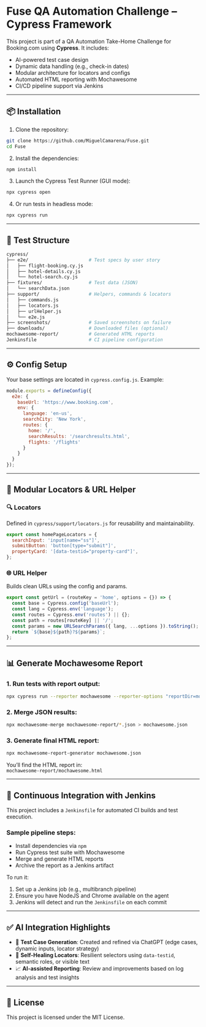 # Fuse QA Automation Challenge – Cypress Framework

This project is part of a QA Automation Take-Home Challenge for Booking.com using **Cypress**. It includes:
- AI-powered test case design
- Dynamic data handling (e.g., check-in dates)
- Modular architecture for locators and configs
- Automated HTML reporting with Mochawesome
- CI/CD pipeline support via Jenkins

---

## 📦 Installation

1. Clone the repository:

```bash
git clone https://github.com/MiguelCamarena/Fuse.git
cd Fuse
```

2. Install the dependencies:

```bash
npm install
```

3. Launch the Cypress Test Runner (GUI mode):

```bash
npx cypress open
```

4. Or run tests in headless mode:

```bash
npx cypress run
```

---

## 🧪 Test Structure

```bash
cypress/
├── e2e/                      # Test specs by user story
│   ├── flight-booking.cy.js
│   ├── hotel-details.cy.js
│   └── hotel-search.cy.js
├── fixtures/                 # Test data (JSON)
│   └── searchData.json
├── support/                  # Helpers, commands & locators
│   ├── commands.js
│   ├── locators.js
│   ├── urlHelper.js
│   └── e2e.js
├── screenshots/              # Saved screenshots on failure
├── downloads/                # Downloaded files (optional)
mochawesome-report/           # Generated HTML reports
Jenkinsfile                   # CI pipeline configuration
```

---

## ⚙️ Config Setup

Your base settings are located in `cypress.config.js`. Example:

```js
module.exports = defineConfig({
  e2e: {
    baseUrl: 'https://www.booking.com',
    env: {
      language: 'en-us',
      searchCity: 'New York',
      routes: {
        home: '/',
        searchResults: '/searchresults.html',
        flights: '/flights'
      }
    }
  }
});
```

---

## 📂 Modular Locators & URL Helper

### 🔍 Locators

Defined in `cypress/support/locators.js` for reusability and maintainability.

```js
export const homePageLocators = {
  searchInput: 'input[name="ss"]',
  submitButton: 'button[type="submit"]',
  propertyCard: '[data-testid="property-card"]',
};
```

### 🌐 URL Helper

Builds clean URLs using the config and params.

```js
export const getUrl = (routeKey = 'home', options = {}) => {
  const base = Cypress.config('baseUrl');
  const lang = Cypress.env('language');
  const routes = Cypress.env('routes') || {};
  const path = routes[routeKey] || '/';
  const params = new URLSearchParams({ lang, ...options }).toString();
  return `${base}${path}?${params}`;
};
```

---

## 📊 Generate Mochawesome Report

### 1. Run tests with report output:

```bash
npx cypress run --reporter mochawesome --reporter-options "reportDir=mochawesome-report,overwrite=false,html=false,json=true"
```

### 2. Merge JSON results:

```bash
npx mochawesome-merge mochawesome-report/*.json > mochawesome.json
```

### 3. Generate final HTML report:

```bash
npx mochawesome-report-generator mochawesome.json
```

You’ll find the HTML report in:  
`mochawesome-report/mochawesome.html`

---

## 🔁 Continuous Integration with Jenkins

This project includes a `Jenkinsfile` for automated CI builds and test execution.

### Sample pipeline steps:
- Install dependencies via `npm`
- Run Cypress test suite with Mochawesome
- Merge and generate HTML reports
- Archive the report as a Jenkins artifact

To run it:
1. Set up a Jenkins job (e.g., multibranch pipeline)
2. Ensure you have NodeJS and Chrome available on the agent
3. Jenkins will detect and run the `Jenkinsfile` on each commit

---

## ✅ AI Integration Highlights

- 🤖 **Test Case Generation**: Created and refined via ChatGPT (edge cases, dynamic inputs, locator strategy)
- 🧠 **Self-Healing Locators**: Resilient selectors using `data-testid`, semantic roles, or visible text
- 📈 **AI-assisted Reporting**: Review and improvements based on log analysis and test insights

---

## 📄 License

This project is licensed under the MIT License.
